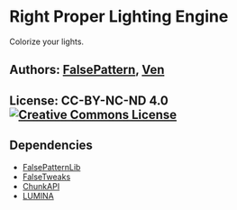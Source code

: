 # Right Proper Lighting Engine
Colorize your lights.

## Authors: [FalsePattern](https://github.com/FalsePattern), [Ven](https://github.com/basdxz)
## License: CC-BY-NC-ND 4.0 <a rel="license" href="http://creativecommons.org/licenses/by-nc-nd/4.0/"><img alt="Creative Commons License" style="border-width:0" src="https://i.creativecommons.org/l/by-nc-nd/4.0/88x31.png" /></a>

## Dependencies
- [FalsePatternLib](https://github.com/FalsePattern/FalsePatternLib)
- [FalseTweaks](https://github.com/FalsePattern/FalseTweaks)
- [ChunkAPI](https://github.com/FalsePattern/ChunkAPI)
- [LUMINA](https://github.com/FalsePattern/LUMINA)